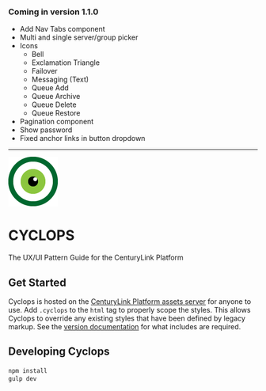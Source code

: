 ### Coming in version 1.1.0
- Add Nav Tabs component
- Multi and single server/group picker
- Icons
	- Bell
	- Exclamation Triangle
	- Failover
	- Messaging (Text)
	- Queue Add
	- Queue Archive
	- Queue Delete
	- Queue Restore
- Pagination component
- Show password
- Fixed anchor links in button dropdown

---

[![CenturyLink Cyclops](www/assets/img/centurylink-cyclops.png)](http://assets.ctl.io/)

# CYCLOPS
The UX/UI Pattern Guide for the CenturyLink Platform

## Get Started
Cyclops is hosted on the [CenturyLink Platform assets server](http://assets.ctl.io/) for anyone to use. Add `.cyclops` to the `html` tag to properly scope the styles. This allows Cyclops to override any existing styles that have been defined by legacy markup. See the [version documentation](http://assets.ctl.io/) for what includes are required.

## Developing Cyclops

```
npm install
gulp dev
```
